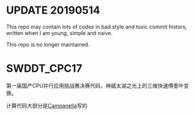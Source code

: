 # UPDATE 20190514

This repo may contain lots of codes in bad style and toxic commit histors, written when I am young, simple and naive.

This repo is no longer maintained.

# SWDDT_CPC17

第一届国产CPU并行应用挑战赛决赛代码，神威太湖之光上的三维快速傅里叶变换。

计算代码大部分是[Campanella](https://github.com/wasd96040501)写的

